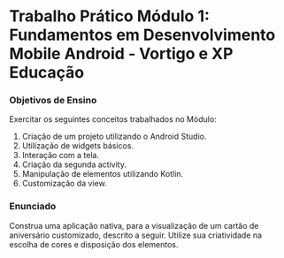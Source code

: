 # Trabalho Prático Módulo 1: Fundamentos em Desenvolvimento Mobile Android - Vortigo e XP Educação

### Objetivos de Ensino
Exercitar os seguintes conceitos trabalhados no Módulo:
1. Criação de um projeto utilizando o Android Studio.
2. Utilização de widgets básicos.
3. Interação com a tela.
4. Criação da segunda activity.
5. Manipulação de elementos utilizando Kotlin.
6. Customização da view.


### Enunciado
Construa uma aplicação nativa, para a visualização de um cartão de aniversário 
customizado, descrito a seguir. Utilize sua criatividade na escolha de cores e disposição 
dos elementos.
